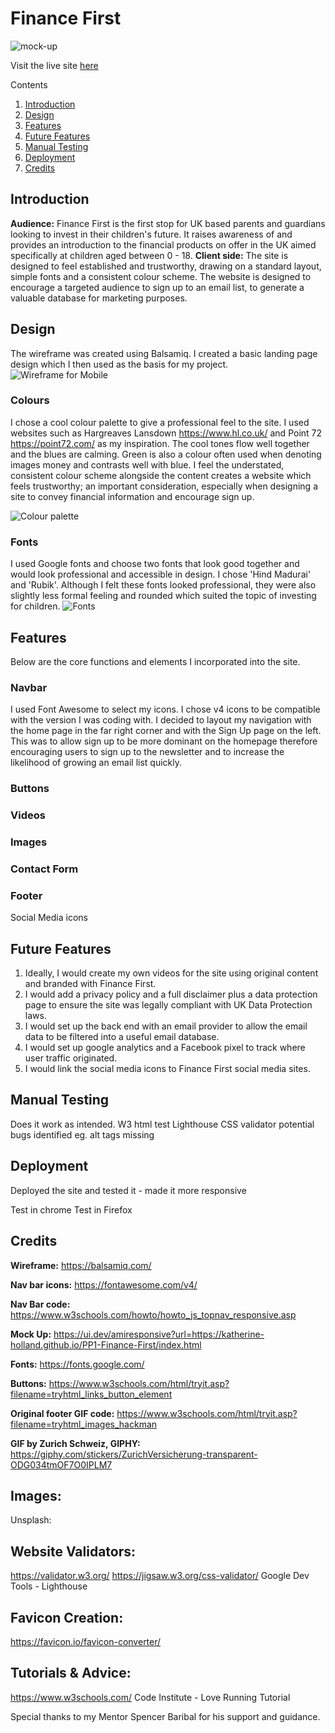 # Finance First
![mock-up](assets/images/screen-homepage.png)

Visit the live site [here](https://katherine-holland.github.io/PP1-Finance-First/index.html)

Contents
1. [Introduction](#introduction)
2. [Design](#design)
3. [Features](#features)
4. [Future Features](#future)
5. [Manual Testing](#testing)
6. [Deployment](#deployment)
7. [Credits](#credits) 

## Introduction
**Audience:**
Finance First is the first stop for UK based parents and guardians looking to invest in their children's future. It raises awareness of and provides an introduction to the financial products on offer in the UK aimed specifically at children aged between 0 - 18.
**Client side:**
The site is designed to feel established and trustworthy, drawing on a standard layout, simple fonts and a consistent colour scheme. The website is designed to encourage a targeted audience to sign up to an email list, to generate a valuable database for marketing purposes. 

## Design
The wireframe was created using Balsamiq. I created a basic landing page design which I then used as the basis for my project.
![Wireframe for Mobile](assets/images/wireframe.png)

### Colours
I chose a cool colour palette to give a professional feel to the site. I used websites such as Hargreaves Lansdown https://www.hl.co.uk/ and Point 72 https://point72.com/ as my inspiration. The cool tones flow well together and the blues are calming. Green is also a colour often used when denoting images money and contrasts well with blue. I feel the understated, consistent colour scheme alongside the content creates a website which feels trustworthy; an important consideration, especially when designing a site to convey financial information and encourage sign up. 

![Colour palette](assets/images/palette.png)

### Fonts
I used Google fonts and choose two fonts that look good together and would look professional and accessible in design. I chose 'Hind Madurai' and 'Rubik'.
Although I felt these fonts looked professional, they were also slightly less formal feeling and rounded which suited the topic of investing for children.
![Fonts](assets/images/fonts.png)

## Features
Below are the core functions and elements I incorporated into the site.

### Navbar
I used Font Awesome to select my icons. I chose v4 icons to be compatible with the version I was coding with.
I decided to layout my navigation with the home page in the far right corner and with the Sign Up page on the left. This was to allow sign up to be more dominant on the homepage therefore encouraging users to sign up to the newsletter and to increase the likelihood of growing an email list quickly.

### Buttons

### Videos

### Images

### Contact Form

### Footer
Social Media icons

## Future Features
1. Ideally, I would create my own videos for the site using original content and branded with Finance First.
2. I would add a privacy policy and a full disclaimer plus a data protection page to ensure the site was legally compliant with UK Data Protection laws.
3. I would set up the back end with an email provider to allow the email data to be filtered into a useful email database.
4. I would set up google analytics and a Facebook pixel to track where user traffic originated.
5. I would link the social media icons to Finance First social media sites.
   
## Manual Testing
Does it work as intended. 
W3 html test
Lighthouse
CSS validator
potential bugs identified eg. alt tags missing

## Deployment
Deployed the site and tested it - made it more responsive 

Test in chrome
Test in Firefox

## Credits
**Wireframe:**
https://balsamiq.com/

**Nav bar icons:**
https://fontawesome.com/v4/

**Nav Bar code:**
https://www.w3schools.com/howto/howto_js_topnav_responsive.asp

**Mock Up:**
https://ui.dev/amiresponsive?url=https://katherine-holland.github.io/PP1-Finance-First/index.html

**Fonts:**
https://fonts.google.com/

**Buttons:**
https://www.w3schools.com/html/tryit.asp?filename=tryhtml_links_button_element 

**Original footer GIF code:**
https://www.w3schools.com/html/tryit.asp?filename=tryhtml_images_hackman

**GIF by Zurich Schweiz, GIPHY:**
https://giphy.com/stickers/ZurichVersicherung-transparent-ODG034tmOF7O0IPLM7

## Images:
Unsplash:

## Website Validators:
https://validator.w3.org/
https://jigsaw.w3.org/css-validator/
Google Dev Tools - Lighthouse

## Favicon Creation:
https://favicon.io/favicon-converter/

## Tutorials & Advice:
https://www.w3schools.com/
Code Institute - Love Running Tutorial

Special thanks to my Mentor Spencer Baribal for his support and guidance.
